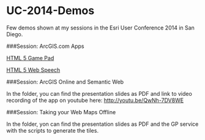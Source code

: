 UC-2014-Demos
=============

Few demos shown at my sessions in the Esri User Conference 2014 in San Diego.

###Session: ArcGIS.com Apps

[HTML 5 Game Pad](http://sathyaprasad.github.io/UC-2014-Demos/html5-gamepad/pad.html)


[HTML 5 Web Speech](http://sathyaprasad.github.io/UC-2014-Demos/html5-webspeech/pad.html)

###Session: ArcGIS Online and Semantic Web

In the folder, you can find the presentation slides as PDF and link to video recording of the app on youtube here: http://youtu.be/QwNh-7DV8WE

###Session: Taking your Web Maps Offline

In the folder, yon can find the presentation slides as PDF and the GP service with the scripts to generate the tiles.
